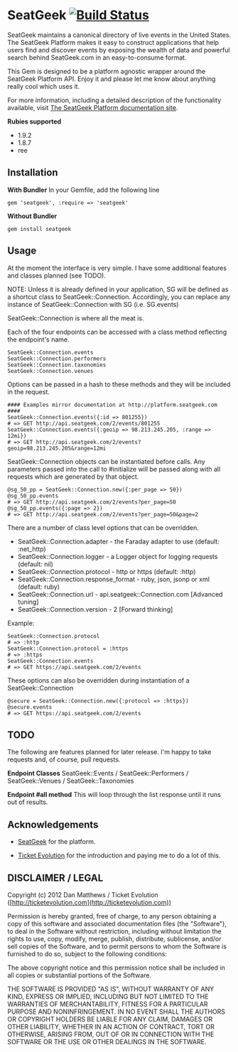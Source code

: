 SeatGeek [![Build Status](https://secure.travis-ci.org/bluefocus/seatgeek.png)](http://travis-ci.org/bluefocus/seatgeek)
========
SeatGeek maintains a canonical directory of live events in the United States. The SeatGeek Platform makes it easy to construct applications that help users find and discover events by exposing the wealth of data and powerful search behind SeatGeek.com in an easy-to-consume format.

This Gem is designed to be a platform agnostic wrapper around the SeatGeek Platform API. Enjoy it and please let me know about anything really cool which uses it.

For more information, including a detailed description of the functionality available, visit [The SeatGeek Platform documentation site](http://platform.seatgeek.com).

**Rubies supported**

- 1.9.2
- 1.8.7
- ree

Installation
------------

**With Bundler**
In your Gemfile, add the following line

    gem 'seatgeek', :require => 'seatgeek'

**Without Bundler**

    gem install seatgeek

Usage
-----
At the moment the interface is very simple. I have some additional features and classes planned (see TODO).

NOTE: Unless it is already defined in your application, SG will be defined as a shortcut class to SeatGeek::Connection. Accordingly, you can replace any instance of SeatGeek::Connection with SG (i.e. SG.events)

SeatGeek::Connection is where all the meat is.

Each of the four endpoints can be accessed with a class method reflecting the endpoint's name.

    SeatGeek::Connection.events
    SeatGeek::Connection.performers
    SeatGeek::Connection.taxonomies
    SeatGeek::Connection.venues

Options can be passed in a hash to these methods and they will be included in the request.

    #### Examples mirror documentation at http://platform.seatgeek.com ####
    SeatGeek::Connection.events({:id => 801255})
    # => GET http://api.seatgeek.com/2/events/801255
    SeatGeek::Connection.events({:geoip => 98.213.245.205, :range => 12mi})
    # => GET http://api.seatgeek.com/2/events?geoip=98.213.245.205&range=12mi

SeatGeek::Connection objects can be instantiated before calls. Any parameters passed into the call to #initialize will be passed along with all requests which are generated by that object.

    @sg_50_pp = SeatGeek::Connection.new({:per_page => 50})
    @sg_50_pp.events
    # => GET http://api.seatgeek.com/2/events?per_page=50
    @sg_50_pp.events({:page => 2})
    # => GET http://api.seatgeek.com/2/events?per_page=50&page=2

There are a number of class level options that can be overridden.

 - SeatGeek::Connection.adapter - the Faraday adapter to use (default: :net_http)
 - SeatGeek::Connection.logger - a Logger object for logging requests (default: nil)
 - SeatGeek::Connection.protocol - http or https (default: :http)
 - SeatGeek::Connection.response_format - ruby, json, jsonp or xml (default: ruby)
 - SeatGeek::Connection.url - api.seatgeek::Connection.com [Advanced tuning]
 - SeatGeek::Connection.version - 2 [Forward thinking]

Example:

    SeatGeek::Connection.protocol
    # => :http
    SeatGeek::Connection.protocol = :https
    # => :https
    SeatGeek::Connection.events
    # => GET https://api.seatgeek.com/2/events

These options can also be overridden during instantiation of a SeatGeek::Connection

    @secure = SeatGeek::Connection.new({:protocol => :https})
    @secure.events
    # => GET https://api.seatgeek.com/2/events

TODO
----
The following are features planned for later release. I'm happy to take requests and, of course, pull requests.

**Endpoint Classes**
SeatGeek::Events / SeatGeek::Performers / SeatGeek::Venues / SeatGeek::Taxonomies

**Endpoint #all method**
This will loop through the list response until it runs out of results.

Acknowledgements
----------------

 - [SeatGeek](http://seatgeek.com) for the platform.

 - [Ticket Evolution](http://ticketevolution.com) for the introduction and paying me to do a lot of this.

DISCLAIMER / LEGAL
------------------
Copyright (c) 2012 Dan Matthews / Ticket Evolution ([http://ticketevolution.com](http://ticketevolution.com))

Permission is hereby granted, free of charge, to any person obtaining a copy of this software and associated documentation files (the "Software"), to deal in the Software without restriction, including without limitation the rights to use, copy, modify, merge, publish, distribute, sublicense, and/or sell copies of the Software, and to permit persons to whom the Software is furnished to do so, subject to the following conditions:

The above copyright notice and this permission notice shall be included in all copies or substantial portions of the Software.

THE SOFTWARE IS PROVIDED "AS IS", WITHOUT WARRANTY OF ANY KIND, EXPRESS OR IMPLIED, INCLUDING BUT NOT LIMITED TO THE WARRANTIES OF MERCHANTABILITY, FITNESS FOR A PARTICULAR PURPOSE AND NONINFRINGEMENT. IN NO EVENT SHALL THE AUTHORS OR COPYRIGHT HOLDERS BE LIABLE FOR ANY CLAIM, DAMAGES OR OTHER LIABILITY, WHETHER IN AN ACTION OF CONTRACT, TORT OR OTHERWISE, ARISING FROM, OUT OF OR IN CONNECTION WITH THE SOFTWARE OR THE USE OR OTHER DEALINGS IN THE SOFTWARE.

